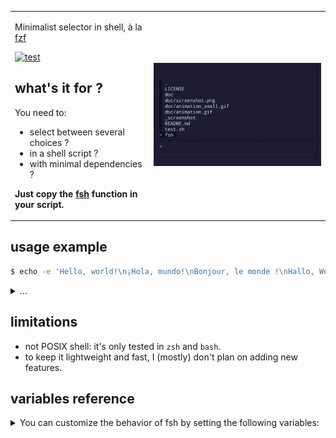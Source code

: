 

<table>
<tr>

<td>

Minimalist selector in shell, à la [fzf](https://github.com/junegunn/fzf)

[![test](https://github.com/yazgoo/fuzzysh/actions/workflows/test.yml/badge.svg)](https://github.com/yazgoo/fuzzysh/actions/workflows/test.yml)

## what's it for ?

You need to:

- select between several choices ?
- in a shell script ?
- with minimal dependencies ?

**Just copy the [fsh](fsh) function in your script.**

</td>

<td>

[![screenshot](doc/animation_small.gif)](doc/animation.gif)

</td>

</tr>
</table>

## usage example

```bash
$ echo -e 'Hello, world!\n¡Hola, mundo!\nBonjour, le monde !\nHallo, Welt!' | ./fsh
```

<details>
<summary>
...
</summary>


```
Hello, world!
¡Hola, mundo!
Bonjour, le monde !
Hallo, Welt!

> 
```

type your text

```
Hallo, Welt!

> hall
```

Press enter

```
Hallo, Welt!
```

</details>

## limitations

- not POSIX shell: it's only tested in `zsh` and `bash`.
- to keep it lightweight and fast, I (mostly) don't plan on adding new features.


## variables reference

<details>
<summary>You can customize the behavior of fsh by setting the following variables:</summary>

 | Variable | Description | Default value |
 | -------- | ----------- | ------------- |
 | FSH_SELECTOR_COLOR | the color line currently highlighted | 40 |
 | FSH_FRAME_COLOR | the color of the frame | 30 |
 | FSH_PROMPT_COLOR | the color used for the prompt | 34 |
 | FSH_SELECT_COLOR | the color of the sign before the line currently selected  | 31 |
 | FSH_TEST_INPUT | the simulated user input given as a string, one character at a time. if set the script will not read from stdin | "" |
 | FSH_HEADER | a name to display beofre the prompt to give context on what is expected | "" |
 | FSH_VIM_MODE | (not implemented) set this variable to support vim normal mode | "" |
 | FSH_PERF | if this variable is set, will display the time it took to draw the interface | "" |
 | FSH_NO_FUZZY | if this variable is set, will not use fuzzy search, instead will do a pattern match | "" |
 | FSH_SCREENSHOT | if this variable is set, will write a screenshot of the terminal at each iteration and generate an animation at the end | "" |

</details>
